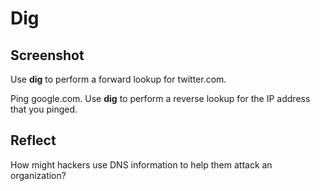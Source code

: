 # Dig

## Screenshot

Use **dig** to perform a forward lookup for twitter.com.

Ping google.com. Use **dig** to perform a reverse lookup for the IP address that you pinged.

## Reflect

How might hackers use DNS information to help them attack an organization?
